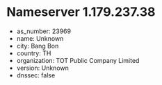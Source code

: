 # Nameserver 1.179.237.38

* as_number: 23969
* name: Unknown
* city: Bang Bon
* country: TH
* organization: TOT Public Company Limited
* version: Unknown
* dnssec: false
